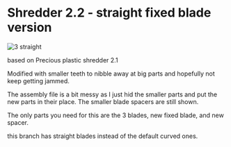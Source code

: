 # Shredder 2.2 - straight fixed blade version
![3 straight](https://user-images.githubusercontent.com/71194240/221377631-2f1b5276-7b80-4f13-86cf-31e33d18b2ca.JPG)

based on Precious plastic shredder 2.1

Modified with smaller teeth to nibble away at big parts and hopefully not keep getting jammed.

The assembly file is a bit messy as I just hid the smaller parts and put the new parts in their place. The smaller blade spacers are still shown. 

The only parts you need for this are the 3 blades, new fixed blade, and new spacer. 

this branch has straight blades instead of the default curved ones.
